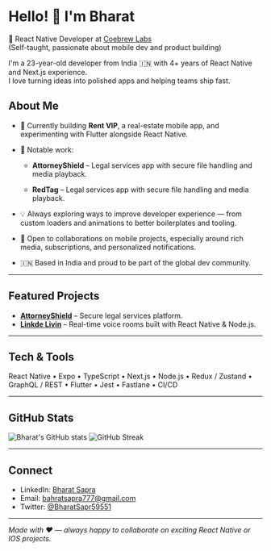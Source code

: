 # Hello! 👋 I'm Bharat

💼 React Native Developer at [Coebrew Labs](https://www.code-brew.com/)  
(Self-taught, passionate about mobile dev and product building)

I'm a 23-year-old developer from India 🇮🇳 with 4+ years of React Native and Next.js experience.  
I love turning ideas into polished apps and helping teams ship fast.

## About Me
- 🌱 Currently building **Rent VIP**, a real-estate mobile app, and experimenting with Flutter alongside React Native.
- 🚀 Notable work:
  
  - **AttorneyShield** – Legal services app with secure file handling and media playback.
     
  - **RedTag** – Legal services app with secure file handling and media playback.
  
- 💡 Always exploring ways to improve developer experience — from custom loaders and animations to better boilerplates and tooling.
- 🤝 Open to collaborations on mobile projects, especially around rich media, subscriptions, and personalized notifications.
- 🇮🇳 Based in India and proud to be part of the global dev community.

---

## Featured Projects

- **[AttorneyShield](https://attorney-shield.com/)** – Secure legal services platform.
- **[Linkde Livin](https://www.linkedlivin.com/)** – Real-time voice rooms built with React Native & Node.js.

---

## Tech & Tools
React Native • Expo • TypeScript • Next.js • Node.js • Redux / Zustand • GraphQL / REST • Flutter • Jest • Fastlane • CI/CD

---

## GitHub Stats
![Bharat's GitHub stats](https://github-readme-stats.vercel.app/api?username=bharatsapra&show_icons=true&theme=tokyonight)
![GitHub Streak](https://github-readme-streak-stats.herokuapp.com/?user=bharatsapra&theme=tokyonight)

---

## Connect
- LinkedIn: [Bharat Sapra](https://www.linkedin.com/in/bharat-sapra-web-dev/)  
- Email: bahratsapra777@gmail.com  <!-- replace with your real email if you want -->
- Twitter: [@BharatSapr59551](https://x.com/BharatSapr59551) <!-- add your handle if you use Twitter -->

---

*Made with ❤️ — always happy to collaborate on exciting React Native or IOS projects.*
